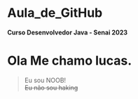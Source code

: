 # Aula_de_GitHub
__Curso Desenvolvedor Java - Senai 2023__

<html lang="en">
<head>
    <meta charset="UTF-8">
    <meta http-equiv="X-UA-Compatible" content="IE=edge">
    <meta name="viewport" content="width=device-width, initial-scale=1.0">
</head>
<body>
    <h1>Ola Me chamo lucas.</h1>
</body>
</html>

>Eu sou NOOB!<br>
~~Eu não sou haking~~